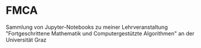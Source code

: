 # FMCA
Sammlung von Jupyter-Notebooks zu meiner Lehrveranstaltung "Fortgeschrittene Mathematik und Computergestützte Algorithmen" an der Universität Graz
